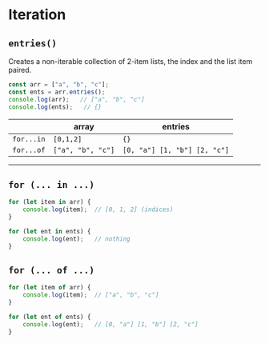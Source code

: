 # Iteration

## `entries()`

Creates a non-iterable collection of 2-item lists, the index and the list item paired.

```js
const arr = ["a", "b", "c"];
const ents = arr.entries();
console.log(arr);   // ["a", "b", "c"]
console.log(ents);   // {}
```

||array|entries|
|-|-|-|
|`for...in`|`[0,1,2]`|`{}`|
|`for...of`|`["a", "b", "c"]`|`[0, "a"] [1, "b"] [2, "c"]`|

---

## `for (... in ...)`

```js
for (let item in arr) {
    console.log(item);  // [0, 1, 2] (indices)
}
```

```js
for (let ent in ents) {
    console.log(ent);   // nothing
}
```

## `for (... of ...)`

```js
for (let item of arr) {
    console.log(item);  // ["a", "b", "c"]
}
```

```js
for (let ent of ents) {
    console.log(ent);   // [0, "a"] [1, "b"] [2, "c"]
}
```